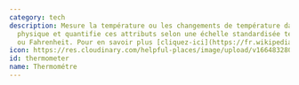 ```yaml
---
category: tech
description: Mesure la température ou les changements de température dans l'environnement
  physique et quantifie ces attributs selon une échelle standardisée telle que Celsius
  ou Fahrenheit. Pour en savoir plus [cliquez-ici](https://fr.wikipedia.org/wiki/Thermométre)
icon: https://res.cloudinary.com/helpful-places/image/upload/v1664832801/dtpr-icons/tech/air_f3kvwc.svg
id: thermometer
name: Thermométre
---
```

